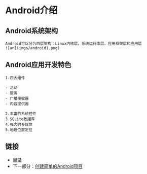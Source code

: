 # Android介绍

## Android系统架构

    Android可以分为四层架构：Linux内核层，系统运行库层，应用框架层和应用层
    ![an](imgs/android1.png)

## Android应用开发特色

    1.四大组件
    	
	- 活动
	- 服务
	- 广播接收器
	- 内容提供器

    2.丰富的系统控件
    3.SQLite数据库
    4.强大的多媒体
    5.地理位置定位


## 链接

- [目录](directory.md)
- 下一部分：[创建简单的Android项目](create-simple-Android-project.md)

